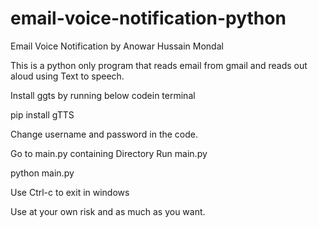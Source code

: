 # email-voice-notification-python
Email Voice Notification by Anowar Hussain Mondal

This is a python only program that reads email from gmail and reads out aloud using Text to speech.

Install ggts by running below codein terminal

 pip install gTTS
 
Change username and password in the code.

Go to main.py containing Directory
Run main.py
 
 python main.py

Use Ctrl-c to exit in windows

Use at your own risk and as much as you want.
